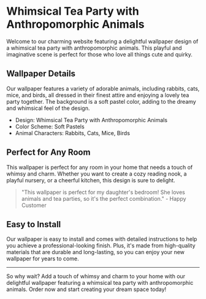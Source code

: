 <!--
Write me markdown content of website with wallpaper:

"A whimsical tea party with anthropomorphic animals"

The header of the page should not be copy of the text but rather a real content of the website which is using this wallpaper.

- Feel free to use structure like headings, bullets, numbering, blockquotes, paragraphs, horizontal lines, etc.
- You can use formatting like bold or _italic_
- You can include UTF-8 emojis
- Links should be only #hash anchors (and you can refer to the document itself)
- Do not include images
-->

<!--font:Poppins-->

# Whimsical Tea Party with Anthropomorphic Animals

Welcome to our charming website featuring a delightful wallpaper design of a whimsical tea party with anthropomorphic animals. This playful and imaginative scene is perfect for those who love all things cute and quirky.

## Wallpaper Details

Our wallpaper features a variety of adorable animals, including rabbits, cats, mice, and birds, all dressed in their finest attire and enjoying a lovely tea party together. The background is a soft pastel color, adding to the dreamy and whimsical feel of the design.

- Design: Whimsical Tea Party with Anthropomorphic Animals
- Color Scheme: Soft Pastels
- Animal Characters: Rabbits, Cats, Mice, Birds

## Perfect for Any Room

This wallpaper is perfect for any room in your home that needs a touch of whimsy and charm. Whether you want to create a cozy reading nook, a playful nursery, or a cheerful kitchen, this design is sure to delight.

> "This wallpaper is perfect for my daughter's bedroom! She loves animals and tea parties, so it's the perfect combination." - Happy Customer

## Easy to Install

Our wallpaper is easy to install and comes with detailed instructions to help you achieve a professional-looking finish. Plus, it's made from high-quality materials that are durable and long-lasting, so you can enjoy your new wallpaper for years to come.

---

So why wait? Add a touch of whimsy and charm to your home with our delightful wallpaper featuring a whimsical tea party with anthropomorphic animals. Order now and start creating your dream space today!
